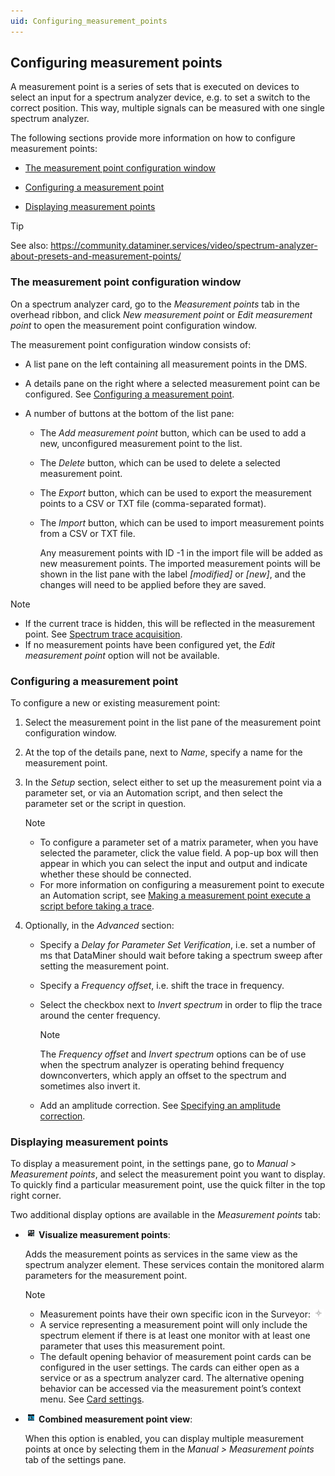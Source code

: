 ```yaml
---
uid: Configuring_measurement_points
---
```


## Configuring measurement points

A measurement point is a series of sets that is executed on devices to select an input for a spectrum analyzer device, e.g. to set a switch to the correct position. This way, multiple signals can be measured with one single spectrum analyzer.

The following sections provide more information on how to configure measurement points:

- [The measurement point configuration window](#the-measurement-point-configuration-window)

- [Configuring a measurement point](#configuring-a-measurement-point)

- [Displaying measurement points](#displaying-measurement-points)

> [!TIP]
> See also:
> <https://community.dataminer.services/video/spectrum-analyzer-about-presets-and-measurement-points/>

### The measurement point configuration window

On a spectrum analyzer card, go to the *Measurement points* tab in the overhead ribbon, and click *New measurement point* or *Edit measurement point* to open the measurement point configuration window.

The measurement point configuration window consists of:

- A list pane on the left containing all measurement points in the DMS.

- A details pane on the right where a selected measurement point can be configured. See [Configuring a measurement point](#configuring-a-measurement-point).

- A number of buttons at the bottom of the list pane:

    - The *Add measurement point* button, which can be used to add a new, unconfigured measurement point to the list.

    - The *Delete* button, which can be used to delete a selected measurement point.

    - The *Export* button, which can be used to export the measurement points to a CSV or TXT file (comma-separated format).

    - The *Import* button, which can be used to import measurement points from a CSV or TXT file.

        Any measurement points with ID -1 in the import file will be added as new measurement points. The imported measurement points will be shown in the list pane with the label *\[modified\]* or *\[new\]*, and the changes will need to be applied before they are saved.

> [!NOTE]
> - If the current trace is hidden, this will be reflected in the measurement point. See [Spectrum trace acquisition](Viewing_spectrum_analyzer_traces.md#spectrum-trace-acquisition).
> - If no measurement points have been configured yet, the *Edit measurement point* option will not be available.

### Configuring a measurement point

To configure a new or existing measurement point:

1. Select the measurement point in the list pane of the measurement point configuration window.

2. At the top of the details pane, next to *Name*, specify a name for the measurement point.

3. In the *Setup* section, select either to set up the measurement point via a parameter set, or via an Automation script, and then select the parameter set or the script in question.

    > [!NOTE]
    > - To configure a parameter set of a matrix parameter, when you have selected the parameter, click the value field. A pop-up box will then appear in which you can select the input and output and indicate whether these should be connected.
    > - For more information on configuring a measurement point to execute an Automation script, see [Making a measurement point execute a script before taking a trace](Making_a_measurement_point_execute_a_script_before_taking_a_trace.md).

4. Optionally, in the *Advanced* section:

    - Specify a *Delay for Parameter Set Verification*, i.e. set a number of ms that DataMiner should wait before taking a spectrum sweep after setting the measurement point.

    - Specify a *Frequency offset*, i.e. shift the trace in frequency.

    - Select the checkbox next to *Invert spectrum* in order to flip the trace around the center frequency.

        > [!NOTE]
        > The *Frequency offset* and *Invert spectrum* options can be of use when the spectrum analyzer is operating behind frequency downconverters, which apply an offset to the spectrum and sometimes also invert it.

    - Add an amplitude correction. See [Specifying an amplitude correction](Specifying_an_amplitude_correction.md).

### Displaying measurement points

To display a measurement point, in the settings pane, go to *Manual* > *Measurement points*, and select the measurement point you want to display. To quickly find a particular measurement point, use the quick filter in the top right corner.

Two additional display options are available in the *Measurement points* tab:

- **![](../../images/measptvisualize_16.png) Visualize measurement points**:

    Adds the measurement points as services in the same view as the spectrum analyzer element. These services contain the monitored alarm parameters for the measurement point.

    > [!NOTE]
    > - Measurement points have their own specific icon in the Surveyor: ![](../../images/measurement_point_icon.png)
    > - A service representing a measurement point will only include the spectrum element if there is at least one monitor with at least one parameter that uses this measurement point.
    > - The default opening behavior of measurement point cards can be configured in the user settings. The cards can either open as a service or as a spectrum analyzer card. The alternative opening behavior can be accessed via the measurement point’s context menu. See [Card settings](../../part_1/GettingStarted/User_settings.md#card-settings).

- **![](../../images/combined_measpt_16.png) Combined measurement point view**:

    When this option is enabled, you can display multiple measurement points at once by selecting them in the *Manual \> Measurement points* tab of the settings pane.
